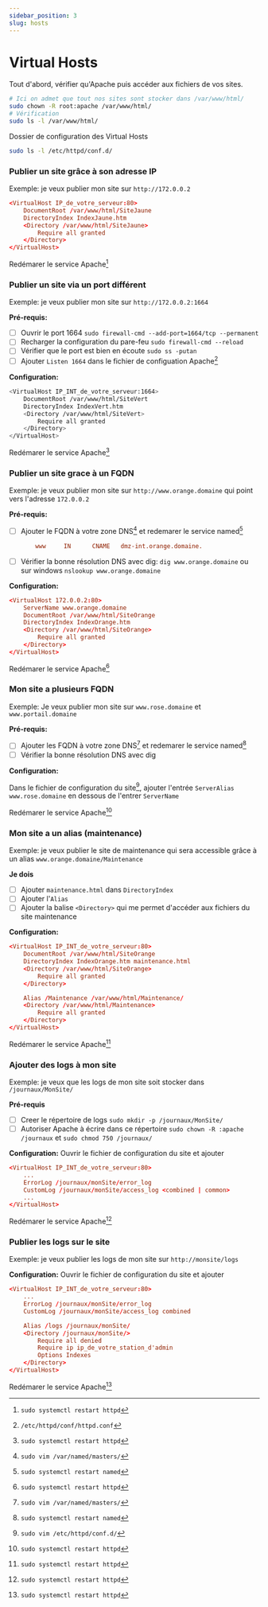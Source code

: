 ```yaml
---
sidebar_position: 3
slug: hosts
---
```

# Virtual Hosts
Tout d'abord, vérifier qu'Apache puis accéder aux fichiers de vos sites.

```bash
# Ici on admet que tout nos sites sont stocker dans /var/www/html/
sudo chown -R root:apache /var/www/html/
# Vérification
sudo ls -l /var/www/html/
```

Dossier de configuration des Virtual Hosts

```bash
sudo ls -l /etc/httpd/conf.d/
```

### Publier un site grâce à son adresse IP

Exemple: je veux publier mon site sur `http://172.0.0.2`

```conf
<VirtualHost IP_de_votre_serveur:80>
    DocumentRoot /var/www/html/SiteJaune
    DirectoryIndex IndexJaune.htm
    <Directory /var/www/html/SiteJaune>
        Require all granted
    </Directory>
</VirtualHost>
```
Redémarer le service Apache[^1]
### Publier un site via un port différent

Exemple: je veux publier mon site sur `http://172.0.0.2:1664`

**Pré-requis:**
- [ ] Ouvrir le port 1664 `sudo firewall-cmd --add-port=1664/tcp --permanent`
- [ ] Recharger la configuration du pare-feu `sudo firewall-cmd --reload`
- [ ] Vérifier que le port est bien en écoute `sudo ss -putan`
- [ ] Ajouter `Listen 1664` dans le fichier de configuation Apache[^2]

**Configuration:**

```bash
<VirtualHost IP_INT_de_votre_serveur:1664>
    DocumentRoot /var/www/html/SiteVert
    DirectoryIndex IndexVert.htm
    <Directory /var/www/html/SiteVert>
        Require all granted
    </Directory>
</VirtualHost>
```
Redémarer le service Apache[^1]

### Publier un site grace à un FQDN

Exemple: je veux publier mon site sur `http://www.orange.domaine` qui point vers l'adresse `172.0.0.2`

**Pré-requis:**
- [ ] Ajouter le FQDN à votre zone DNS[^4] et redemarer le service named[^3]
    ```conf
        www     IN      CNAME   dmz-int.orange.domaine.
    ```
- [ ] Vérifier la bonne résolution DNS avec dig: `dig www.orange.domaine` ou sur windows `nslookup www.orange.domaine`

**Configuration:**

```conf
<VirtualHost 172.0.0.2:80>
    ServerName www.orange.domaine
    DocumentRoot /var/www/html/SiteOrange
    DirectoryIndex IndexOrange.htm
    <Directory /var/www/html/SiteOrange>
        Require all granted
    </Directory>
</VirtualHost>
```

Redémarer le service Apache[^1]

### Mon site a plusieurs FQDN

Exemple: Je veux publier mon site sur `www.rose.domaine` et `www.portail.domaine`

**Pré-requis:**
- [ ] Ajouter les FQDN à votre zone DNS[^4] et redemarer le service named[^3]
- [ ] Vérifier la bonne résolution DNS avec dig

**Configuration:**

Dans le fichier de configuration du site[^5], ajouter l'entrée `ServerAlias www.rose.domaine` en dessous de l'entrer `ServerName`

Redémarer le service Apache[^1]

### Mon site a un alias (maintenance)

Exemple: je veux publier le site de maintenance qui sera accessible grâce à un alias `www.orange.domaine/Maintenance`

**Je dois**
- [ ] Ajouter `maintenance.html` dans `DirectoryIndex`
- [ ] Ajouter l'`Alias` 
- [ ] Ajouter la balise `<Directory>` qui me permet d'accéder aux fichiers du site maintenance

**Configuration:**

```conf
<VirtualHost IP_INT_de_votre_serveur:80>
    DocumentRoot /var/www/html/SiteOrange
    DirectoryIndex IndexOrange.htm maintenance.html
    <Directory /var/www/html/SiteOrange>
        Require all granted
    </Directory>

    Alias /Maintenance /var/www/html/Maintenance/
    <Directory /var/www/html/Maintenance>
        Require all granted
    </Directory>
</VirtualHost>
```
Redémarer le service Apache[^1]

### Ajouter des logs à mon site

Exemple: je veux que les logs de mon site soit stocker dans `/journaux/MonSite/`

**Pré-requis**
- [ ] Creer le répertoire de logs `sudo mkdir -p /journaux/MonSite/`
- [ ] Autoriser Apache à écrire dans ce répertoire `sudo chown -R :apache /journaux` et `sudo chmod 750 /journaux/`

**Configuration:**
Ouvrir le fichier de configuration du site et ajouter

```conf
<VirtualHost IP_INT_de_votre_serveur:80>
    ...
    ErrorLog /journaux/monSite/error_log
    CustomLog /journaux/monSite/access_log <combined | common>
    ...
</VirtualHost>
```
Redémarer le service Apache[^1]

### Publier les logs sur le site

Exemple: je veux publier les logs de mon site sur `http://monsite/logs`

**Configuration:**
Ouvrir le fichier de configuration du site et ajouter

```conf
<VirtualHost IP_INT_de_votre_serveur:80>
    ...
    ErrorLog /journaux/monSite/error_log
    CustomLog /journaux/monSite/access_log combined

    Alias /logs /journaux/monSite/
    <Directory /journaux/monSite/>
        Require all denied
        Require ip ip_de_votre_station_d'admin
        Options Indexes
    </Directory>
</VirtualHost>
```
Redémarer le service Apache[^1]

[^1]: `sudo systemctl restart httpd`
[^2]: `/etc/httpd/conf/httpd.conf`
[^3]: `sudo systemctl restart named`
[^4]: `sudo vim /var/named/masters/`
[^5]: `sudo vim /etc/httpd/conf.d/`

